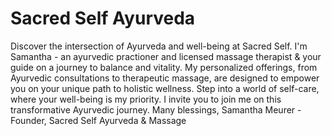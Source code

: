 # Sacred Self Ayurveda
Discover the intersection of Ayurveda and well-being at Sacred Self. I'm Samantha - an ayurvedic practioner and licensed massage therapist & your guide on a journey to balance and vitality. My personalized offerings, from Ayurvedic consultations to therapeutic massage, are designed to empower you on your unique path to holistic wellness. Step into a world of self-care, where your well-being is my priority. I invite you to join me on this transformative Ayurvedic journey.
Many blessings, Samantha Meurer - Founder, Sacred Self Ayurveda & Massage
